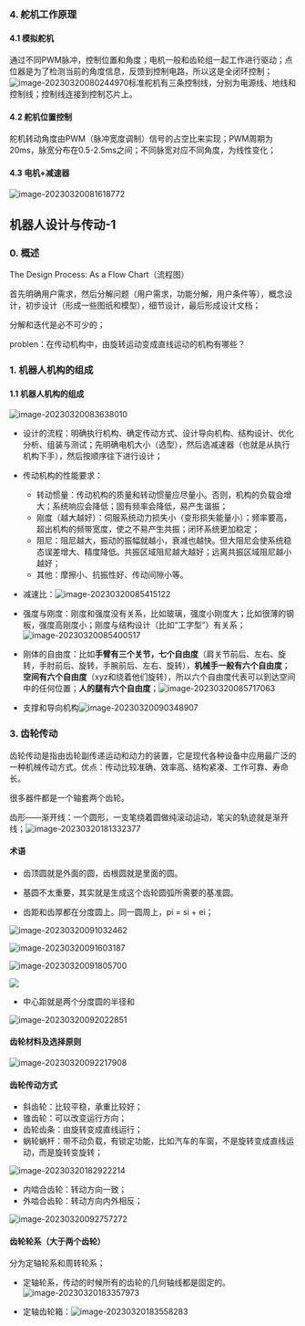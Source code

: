
### 4. 舵机工作原理

#### 4.1 模拟舵机

通过不同PWM脉冲，控制位置和角度；电机一般和齿轮组一起工作进行驱动；点位器是为了检测当前的角度信息，反馈到控制电路，所以这是全闭环控制；![image-20230320080244970](../img/3.17/image-20230320080244970.png)标准舵机有三条控制线，分别为电源线、地线和控制线；控制线连接到控制芯片上。

#### 4.2 舵机位置控制

舵机转动角度由PWM（脉冲宽度调制）信号的占空比来实现；PWM周期为20ms，脉宽分布在0.5-2.5ms之间；不同脉宽对应不同角度，为线性变化；

#### 4.3 电机+减速器

![image-20230320081618772](../img/3.17/image-20230320081618772.png)

## 机器人设计与传动-1

### 0. 概述

The Design Process: As a Flow Chart（流程图）

首先明确用户需求，然后分解问题（用户需求，功能分解，用户条件等），概念设计，初步设计（形成一些图纸和模型），细节设计，最后形成设计文档；

分解和迭代是必不可少的；

problen：在传动机构中，由旋转运动变成直线运动的机构有哪些？

### 1. 机器人机构的组成

#### 1.1 机器人机构的组成

![image-20230320083638010](../img/3.17/image-20230320083638010.png)

- 设计的流程：明确执行机构、确定传动方式、设计导向机构、结构设计、优化分析、组装与测试；先明确电机大小（选型），然后选减速器（也就是从执行机构下手），然后按顺序往下进行设计；

- 传动机构的性能要求：
    - 转动惯量：传动机构的质量和转动惯量应尽量小。否则，机构的负载会增大；系统响应会降低；固有频率会降低，易产生谐振；
    - 刚度（越大越好）：伺服系统动力损失小（变形损失能量小）；频率要高，超出机构的频带宽度，使之不易产生共振；闭环系统更加稳定；
    - 阻尼：阻尼越大，振动的振幅就越小，衰减也越快。但大阻尼会使系统稳态误差增大、精度降低。共振区域阻尼越大越好；远离共振区域阻尼越小越好；
    - 其他：摩擦小、抗振性好、传动间隙小等。

- 减速比：![image-20230320085415122](../img/3.17/image-20230320085415122.png)

- 强度与刚度：刚度和强度没有关系，比如玻璃，强度小刚度大；比如很薄的钢板，强度高刚度小；刚度与结构设计（比如“工字型”）有关系；![image-20230320085400517](../img/3.17/image-20230320085400517.png)

- 刚体的自由度：比如**手臂有三个关节，七个自由度**（肩关节前后、左右、旋转，手肘前后、旋转，手腕前后、左右、旋转），**机械手一般有六个自由度**；**空间有六个自由度**（xyz和绕着他们旋转），所以六个自由度代表可以到达空间中的任何位置；**人的腿有六个自由度**；![image-20230320085717063](../img/3.17/image-20230320085717063.png)

- 支撑和导向机构![image-20230320090348907](../img/3.17/image-20230320090348907.png)

### 3. 齿轮传动

齿轮传动是指由齿轮副传递运动和动力的装置，它是现代各种设备中应用最广泛的一种机械传动方式。优点：传动比较准确、效率高、结构紧凑、工作可靠、寿命长。

很多器件都是一个轴套两个齿轮。

齿形——渐开线：一个圆形，一支笔绕着圆做纯滚动运动，笔尖的轨迹就是渐开线；![image-20230320181332377](../img/3.17/image-20230320181332377.png)

#### 术语

- 齿顶圆就是外面的圆，齿根圆就是里面的圆。

- 基圆不太重要，其实就是生成这个齿轮圆弧所需要的基准圆。

- 齿距和齿厚都在分度圆上。同一圆周上，pi = si + ei；

![image-20230320091032462](../img/3.17/image-20230320091032462.png)

![image-20230320091603187](../img/3.17/image-20230320091603187.png)

![image-20230320091805700](../img/3.17/image-20230320091805700.png)

![   ](../img/3.17/image-20230320092012116.png)

- 中心距就是两个分度圆的半径和

![image-20230320092022851](../img/3.17/image-20230320092022851.png)

#### 齿轮材料及选择原则 

![image-20230320092217908](../img/3.17/image-20230320092217908.png)

#### 齿轮传动方式

- 斜齿轮：比较平稳，承重比较好；
- 锥齿轮：可以改变运行方向；
- 齿轮齿条：由旋转变成直线运行；
- 蜗轮蜗杆：带不动负载，有锁定功能，比如汽车的车窗，不是旋转变成直线运动，而是旋转变旋转；

![image-20230320182922214](../img/3.17/image-20230320182922214.png)

- 内啮合齿轮：转动方向一致；
- 外啮合齿轮：转动方向内外相反；

![image-20230320092757272](../img/3.17/image-20230320092757272.png)

#### 齿轮轮系（大于两个齿轮）

分为定轴轮系和周转轮系；

- 定轴轮系，传动的时候所有的齿轮的几何轴线都是固定的。![image-20230320183357973](../img/3.17/image-20230320183357973.png)

- 定轴齿轮箱：![image-20230320183558283](../img/3.17/image-20230320183558283.png)
